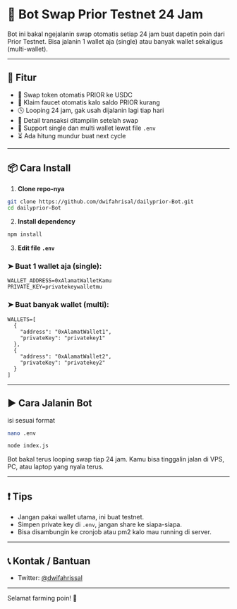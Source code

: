 # 🤖 Bot Swap Prior Testnet 24 Jam

Bot ini bakal ngejalanin swap otomatis setiap 24 jam buat dapetin poin dari Prior Testnet. Bisa jalanin 1 wallet aja (single) atau banyak wallet sekaligus (multi-wallet).

---

## 🔧 Fitur
- 🔄 Swap token otomatis PRIOR ke USDC
- 🧪 Klaim faucet otomatis kalo saldo PRIOR kurang
- 🕓 Looping 24 jam, gak usah dijalanin lagi tiap hari
- 🧾 Detail transaksi ditampilin setelah swap
- 🔐 Support single dan multi wallet lewat file `.env`
- ⏳ Ada hitung mundur buat next cycle

---

## 📦 Cara Install

1. **Clone repo-nya**
```bash
git clone https://github.com/dwifahrisal/dailyprior-Bot.git
cd dailyprior-Bot
```

2. **Install dependency**
```bash
npm install
```

3. **Edit file `.env`**

### ➤ Buat 1 wallet aja (single):
```env
WALLET_ADDRESS=0xAlamatWalletKamu
PRIVATE_KEY=privatekeywalletmu
```

### ➤ Buat banyak wallet (multi):
```env
WALLETS=[
  {
    "address": "0xAlamatWallet1",
    "privateKey": "privatekey1"
  },
  {
    "address": "0xAlamatWallet2",
    "privateKey": "privatekey2"
  }
]
```

---

## ▶️ Cara Jalanin Bot

isi sesuai format
```bash
nano .env
```


```bash
node index.js
```

Bot bakal terus looping swap tiap 24 jam. Kamu bisa tinggalin jalan di VPS, PC, atau laptop yang nyala terus.

---

## ❗ Tips
- Jangan pakai wallet utama, ini buat testnet.
- Simpen private key di `.env`, jangan share ke siapa-siapa.
- Bisa disambungin ke cronjob atau pm2 kalo mau running di server.

---

## 📞 Kontak / Bantuan
- Twitter: [@dwifahrissal](https://x.com/dwifahrissal)

---

Selamat farming poin! 🚀

